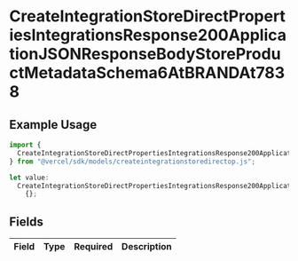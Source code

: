 # CreateIntegrationStoreDirectPropertiesIntegrationsResponse200ApplicationJSONResponseBodyStoreProductMetadataSchema6AtBRANDAt7838

## Example Usage

```typescript
import {
  CreateIntegrationStoreDirectPropertiesIntegrationsResponse200ApplicationJSONResponseBodyStoreProductMetadataSchema6AtBRANDAt7838,
} from "@vercel/sdk/models/createintegrationstoredirectop.js";

let value:
  CreateIntegrationStoreDirectPropertiesIntegrationsResponse200ApplicationJSONResponseBodyStoreProductMetadataSchema6AtBRANDAt7838 =
    {};
```

## Fields

| Field       | Type        | Required    | Description |
| ----------- | ----------- | ----------- | ----------- |
